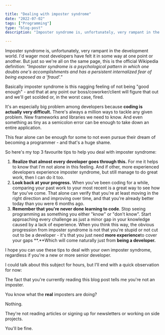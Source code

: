 ```yaml
---

title: "Dealing with imposter syndrome"
date: "2022-07-02"
tags: ["Programming"]
type: "blog-post"
description: "Imposter syndrome is, unfortunately, very rampant in the development world. I'd wager most developers have felt it in some way at one point or another. But just so we're all on the same page, this is the official Wikipedia definition:"

---
```


Imposter syndrome is, unfortunately, very rampant in the development world. I'd wager most developers have felt it in some way at one point or another. But just so we're all on the same page, this is the official Wikipedia definition:
_"Imposter syndrome is a psychological pattern in which one doubts one's accomplishments and has a persistent internalized fear of being exposed as a 'fraud'."_

Basically imposter syndrome is this nagging feeling of not being "good enough" - and that at any point our boss/coworker/client will figure that out and we'll get scolded or, in the worst case, fired.

It's an especially big problem among developers because **coding is actually very difficult.** There's always a million ways to tackle any given problem. New frameworks and libraries we need to know. And even something as tiny as a semicolon error can be enough to take down an entire application.

This fear alone can be enough for some to not even pursue their dream of becoming a programmer - and that's a huge shame.

So here's my top 3 favourite tips to help you deal with imposter syndrome:

1. **Realize that almost every developer goes through this.** For me it helps to know that I'm not alone in this feeling. And if other, more experienced developers experience imposter syndrome, but still manage to do great work, then I can do it too.
2. **Look back at your progress.** When you've been coding for a while, comparing your past work to your most recent is a great way to see how far you've come. That alone can verify that you're at least moving in the right direction and improving over time, and that you're already better today than you were 6 months ago.
3. **Remember that you're never done learning to code**. Stop seeing programming as something you either "know" or "don't know". Start approaching every challenge as just a minor gap in your knowledge caused by a lack of experience. When you think this way, the obvious progression from imposter syndrome is not that you're stupid or not cut out to be a developer - it's that you just need **more experience**to cover your gaps **.**Which will come naturally just from **being a developer.**

I hope you can use these tips to deal with your own imposter syndrome, regardless if you're a new or more senior developer.

I could talk about this subject for hours, but I'll end with a quick observation for now:

The fact that you're currently reading this blog post tells me you're not an imposter.

You know what the **real** imposters are doing?

Nothing.

They're not reading articles or signing up for newsletters or working on side projects.

You'll be fine.

​
